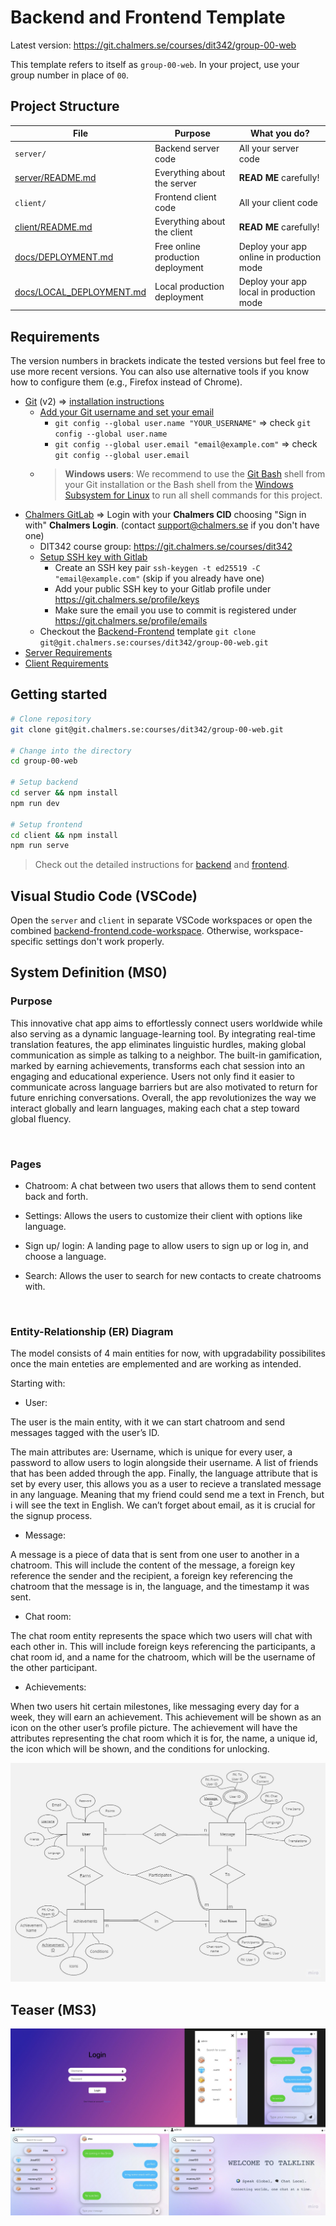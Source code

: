 # Backend and Frontend Template

Latest version: https://git.chalmers.se/courses/dit342/group-00-web

This template refers to itself as `group-00-web`. In your project, use your group number in place of `00`.

## Project Structure

| File        | Purpose           | What you do?  |
| ------------- | ------------- | ----- |
| `server/` | Backend server code | All your server code |
| [server/README.md](server/README.md) | Everything about the server | **READ ME** carefully! |
| `client/` | Frontend client code | All your client code |
| [client/README.md](client/README.md) | Everything about the client | **READ ME** carefully! |
| [docs/DEPLOYMENT.md](docs/DEPLOYMENT.md) | Free online production deployment | Deploy your app online in production mode |
| [docs/LOCAL_DEPLOYMENT.md](docs/LOCAL_DEPLOYMENT.md) | Local production deployment | Deploy your app local in production mode |

## Requirements

The version numbers in brackets indicate the tested versions but feel free to use more recent versions.
You can also use alternative tools if you know how to configure them (e.g., Firefox instead of Chrome).

* [Git](https://git-scm.com/) (v2) => [installation instructions](https://www.atlassian.com/git/tutorials/install-git)
  * [Add your Git username and set your email](https://docs.gitlab.com/ce/gitlab-basics/start-using-git.html#add-your-git-username-and-set-your-email)
    * `git config --global user.name "YOUR_USERNAME"` => check `git config --global user.name`
    * `git config --global user.email "email@example.com"` => check `git config --global user.email`
  * > **Windows users**: We recommend to use the [Git Bash](https://www.atlassian.com/git/tutorials/git-bash) shell from your Git installation or the Bash shell from the [Windows Subsystem for Linux](https://docs.microsoft.com/en-us/windows/wsl/install-win10) to run all shell commands for this project.
* [Chalmers GitLab](https://git.chalmers.se/) => Login with your **Chalmers CID** choosing "Sign in with" **Chalmers Login**. (contact [support@chalmers.se](mailto:support@chalmers.se) if you don't have one)
  * DIT342 course group: https://git.chalmers.se/courses/dit342
  * [Setup SSH key with Gitlab](https://docs.gitlab.com/ee/ssh/)
    * Create an SSH key pair `ssh-keygen -t ed25519 -C "email@example.com"` (skip if you already have one)
    * Add your public SSH key to your Gitlab profile under https://git.chalmers.se/profile/keys
    * Make sure the email you use to commit is registered under https://git.chalmers.se/profile/emails
  * Checkout the [Backend-Frontend](https://git.chalmers.se/courses/dit342/group-00-web) template `git clone git@git.chalmers.se:courses/dit342/group-00-web.git`
* [Server Requirements](./server/README.md#Requirements)
* [Client Requirements](./client/README.md#Requirements)

## Getting started

```bash
# Clone repository
git clone git@git.chalmers.se:courses/dit342/group-00-web.git

# Change into the directory
cd group-00-web

# Setup backend
cd server && npm install
npm run dev

# Setup frontend
cd client && npm install
npm run serve
```

> Check out the detailed instructions for [backend](./server/README.md) and [frontend](./client/README.md).

## Visual Studio Code (VSCode)

Open the `server` and `client` in separate VSCode workspaces or open the combined [backend-frontend.code-workspace](./backend-frontend.code-workspace). Otherwise, workspace-specific settings don't work properly.

## System Definition (MS0)

### Purpose

This innovative chat app aims to effortlessly connect users worldwide while also serving as a dynamic language-learning tool. By integrating real-time translation features, the app eliminates linguistic hurdles, making global communication as simple as talking to a neighbor. The built-in gamification, marked by earning achievements, transforms each chat session into an engaging and educational experience. Users not only find it easier to communicate across language barriers but are also motivated to return for future enriching conversations. Overall, the app revolutionizes the way we interact globally and learn languages, making each chat a step toward global fluency.

<br>

### Pages

* Chatroom: A chat between two users that allows them to send content back and forth. 

* Settings: Allows the users to customize their client with options like language. 

* Sign up/ login: A landing page to allow users to sign up or log in, and choose a language. 

* Search: Allows the user to search for new contacts to create chatrooms with. 
 
<br>

### Entity-Relationship (ER) Diagram

The model consists of 4 main entities for now, with upgradability possibilites once the main enteties are emplemented and are working as intended.  

Starting with: 

* User: 

The user is the main entity, with it we can start chatroom and send messages tagged with the user’s ID. 

The main attributes are: Username, which is unique for every user, a password to allow users to login alongside their username. A list of friends that has been added through the app. Finally, the language attribute that is set by every user, this allows you as a user to recieve a translated message in any language. Meaning that my friend could send me a text in French, but i will see the text in English. We can’t forget about email, as it is crucial for the signup process. 

* Message: 

A message is a piece of data that is sent from one user to another in a chatroom. This will include the content of the message, a foreign key reference the sender and the recipient, a foreign key referencing the chatroom that the message is in, the language, and the timestamp it was sent. 

* Chat room: 

The chat room entity represents the space which two users will chat with each other in. This will include foreign keys referencing the participants, a chat room id, and a name for the chatroom, which will be the username of the other participant. 

* Achievements: 

When two users hit certain milestones, like messaging every day for a week, they will earn an achievement. This achievement will be shown as an icon on the other user’s profile picture. The achievement will have the attributes representing the chat room which it is for, the name, a unique id, the icon which will be shown, and the conditions for unlocking. 

![ER Diagram](./images/ER.jpg)

## Teaser (MS3)

![Teaser](./images/Teaser.jpg)
